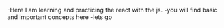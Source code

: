-Here I am learning and practicing the react with the js.
-you will find basic and important concepts here
-lets go